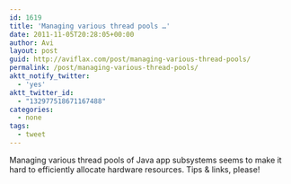 ```yaml
---
id: 1619
title: 'Managing various thread pools …'
date: 2011-11-05T20:28:05+00:00
author: Avi
layout: post
guid: http://aviflax.com/post/managing-various-thread-pools/
permalink: /post/managing-various-thread-pools/
aktt_notify_twitter:
  - 'yes'
aktt_twitter_id:
  - "132977518671167488"
categories:
  - none
tags:
  - tweet
---
```

Managing various thread pools of Java app subsystems seems to make it hard to efficiently allocate hardware resources. Tips & links, please!